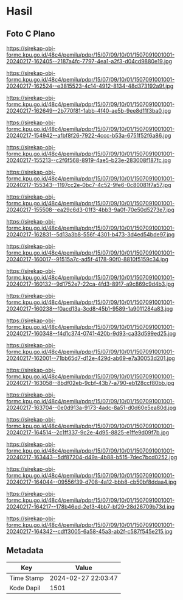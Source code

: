 # Hasil

## Foto C Plano

https://sirekap-obj-formc.kpu.go.id/48c4/pemilu/pdpr/15/07/09/10/01/1507091001001-20240217-162405--2187a4fc-7797-4ea1-a2f3-d04cd9880e19.jpg

https://sirekap-obj-formc.kpu.go.id/48c4/pemilu/pdpr/15/07/09/10/01/1507091001001-20240217-162524--e3815523-4c14-4912-8134-48d373192a9f.jpg

https://sirekap-obj-formc.kpu.go.id/48c4/pemilu/pdpr/15/07/09/10/01/1507091001001-20240217-162649--2b770f81-1abb-4f40-ae5b-9ee8d11f3ba0.jpg

https://sirekap-obj-formc.kpu.go.id/48c4/pemilu/pdpr/15/07/09/10/01/1507091001001-20240217-154942--afbf8f26-7922-4ccc-b53a-6751f52f6a86.jpg

https://sirekap-obj-formc.kpu.go.id/48c4/pemilu/pdpr/15/07/09/10/01/1507091001001-20240217-155213--c2f6f568-8919-4ae5-b23e-283008f187fc.jpg

https://sirekap-obj-formc.kpu.go.id/48c4/pemilu/pdpr/15/07/09/10/01/1507091001001-20240217-155343--1197cc2e-0bc7-4c52-9fe6-0c80081f7a57.jpg

https://sirekap-obj-formc.kpu.go.id/48c4/pemilu/pdpr/15/07/09/10/01/1507091001001-20240217-155508--ea29c6d3-01f3-4bb3-9a0f-70e50d5273e7.jpg

https://sirekap-obj-formc.kpu.go.id/48c4/pemilu/pdpr/15/07/09/10/01/1507091001001-20240217-162831--5d13a3b8-556f-4301-b473-3d4ed54bde97.jpg

https://sirekap-obj-formc.kpu.go.id/48c4/pemilu/pdpr/15/07/09/10/01/1507091001001-20240217-160017--91515a7c-ad5f-4178-90f0-8810f5159c34.jpg

https://sirekap-obj-formc.kpu.go.id/48c4/pemilu/pdpr/15/07/09/10/01/1507091001001-20240217-160132--9d1752e7-22ca-4fd3-8917-a9c869c9d4b3.jpg

https://sirekap-obj-formc.kpu.go.id/48c4/pemilu/pdpr/15/07/09/10/01/1507091001001-20240217-160238--f0acd13a-3cd8-45b1-9589-1a9011284a83.jpg

https://sirekap-obj-formc.kpu.go.id/48c4/pemilu/pdpr/15/07/09/10/01/1507091001001-20240217-160348--f4d1c374-0741-420b-9d93-ca33d599ed25.jpg

https://sirekap-obj-formc.kpu.go.id/48c4/pemilu/pdpr/15/07/09/10/01/1507091001001-20240217-162001--71bb65d7-d12e-429d-ab69-e7a30053d201.jpg

https://sirekap-obj-formc.kpu.go.id/48c4/pemilu/pdpr/15/07/09/10/01/1507091001001-20240217-163058--8bdf02eb-9cbf-43b7-a790-eb128ccf80bb.jpg

https://sirekap-obj-formc.kpu.go.id/48c4/pemilu/pdpr/15/07/09/10/01/1507091001001-20240217-163704--0e0d913a-9173-4adc-8a51-d0d60e5ea80d.jpg

https://sirekap-obj-formc.kpu.go.id/48c4/pemilu/pdpr/15/07/09/10/01/1507091001001-20240217-164514--2c1ff337-9c2e-4d95-8825-e1ffe9d09f7b.jpg

https://sirekap-obj-formc.kpu.go.id/48c4/pemilu/pdpr/15/07/09/10/01/1507091001001-20240217-163443--5df87204-d49a-4b88-b515-7dec7bcd0252.jpg

https://sirekap-obj-formc.kpu.go.id/48c4/pemilu/pdpr/15/07/09/10/01/1507091001001-20240217-164044--09556f39-d708-4a12-bbb8-cb50bf8ddaa4.jpg

https://sirekap-obj-formc.kpu.go.id/48c4/pemilu/pdpr/15/07/09/10/01/1507091001001-20240217-164217--178b46ed-2ef3-4bb7-bf29-28d26709b73d.jpg

https://sirekap-obj-formc.kpu.go.id/48c4/pemilu/pdpr/15/07/09/10/01/1507091001001-20240217-164342--cdff3005-6a58-45a3-ab2f-c587f545e215.jpg


## Metadata

| Key        | Value               |
| ---------- | ------------------- |
| Time Stamp | 2024-02-27 22:03:47 |
| Kode Dapil | 1501                |



